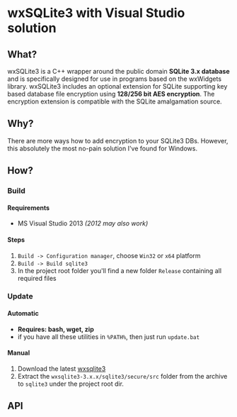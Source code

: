 wxSQLite3 with Visual Studio solution
=======================================

## What?

wxSQLite3 is a C++ wrapper around the public domain **SQLite 3.x database** and is specifically designed for use in programs based on the wxWidgets library. wxSQLite3 includes an optional extension for SQLite supporting key based database file encryption using **128/256 bit AES encryption**. The encryption extension is compatible with the SQLite amalgamation source.

## Why?

There are more ways how to add encryption to your SQLite3 DBs. However, this absolutely the most no-pain solution I've found for Windows.

## How?

### Build

#### Requirements

- MS Visual Studio 2013 *(2012 may also work)*

#### Steps

1. `Build -> Configuration manager`, choose `Win32` or `x64` platform
2. `Build -> Build sqlite3`
3. In the project root folder you'll find a new folder `Release` containing all required files

### Update

#### Automatic

- **Requires: bash, wget, zip**
- if you have all these utilities in `%PATH%`, then just run `update.bat`


#### Manual

1. Download the latest [wxsqlite3](http://sourceforge.net/projects/wxcode/files/Components/wxSQLite3/)
2. Extract the `wxsqlite3-3.x.x/sqlite3/secure/src` folder from the archive to `sqlite3` under the project root dir.

## API


